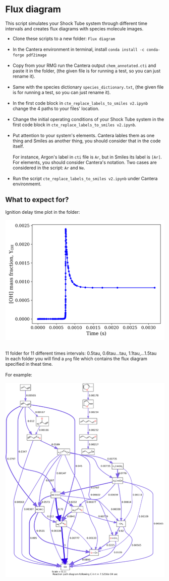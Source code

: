 # Flux diagram
This script simulates your Shock Tube system through different time intervals and creates flux diagrams with species molecule images.

- Clone these scripts to a new folder: `Flux diagram`  <br><br>
- In the Cantera environment in terminal, install `conda install -c conda-forge pdf2image` <br><br>
- Copy from your RMG run the Cantera output `chem_annotated.cti` and paste it in the folder, (the given file is for running a test, so you can just rename it). <br><br>
- Same with the species dictionary `species_dictionary.txt`, (the given file is for running a test, so you can just rename it).<br><br>
- In the first code block in `cte_replace_labels_to_smiles v2.ipynb` change the 4 paths to your files' location. <br><br>
- Change the initial operating conditions of your Shock Tube system in the first code block in `cte_replace_labels_to_smiles v2.ipynb`.<br><br>
- Put attention to your system's elements. Cantera lables them as one thing and Smiles as another thing, you should consider that in the code itself.<br><br>
For instance, Argon's label in `cti` file is `Ar`, but in Smiles its label is `[Ar]`. For elements, you should consider Cantera's notation. Two cases are considered in the script: `Ar` and `Ne`.<br><br>
- Run the script `cte_replace_labels_to_smiles v2.ipynb` under Cantera environmemt.

## What to expect for?
Ignition delay time plot in the folder:<br><br>
![Idt](idt_plot.png)<br><br>

11 folder for 11 different times intervals: 
0.5tau, 0.6tau...tau, 1.1tau,...1.5tau<br>
In each folder you will find a `png` file which contains the flux diagram specified in theat time. <br><br>
For example:<br><br> 
![rxn_diagram_tau](ReactionPathDiagram.png)<br><br>